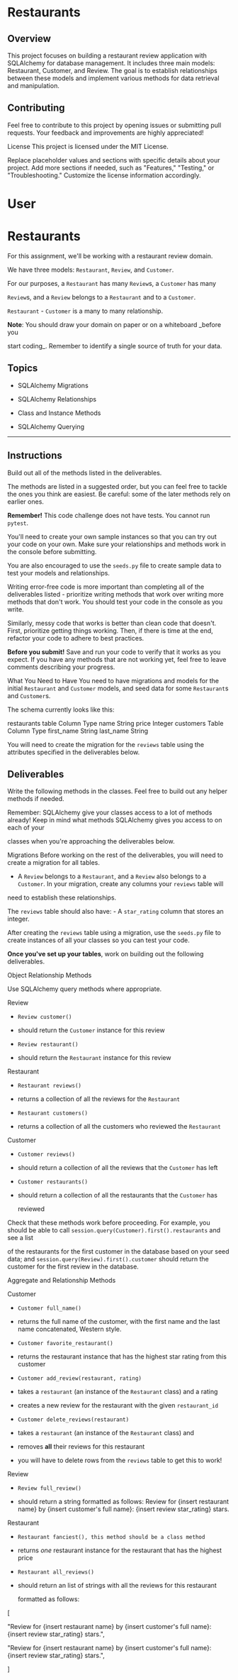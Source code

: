 # Restaurants
## Overview
This project focuses on building a restaurant review application with SQLAlchemy for database management. It includes three main models: Restaurant, Customer, and Review. The goal is to establish relationships between these models and implement various methods for data retrieval and manipulation.

## Contributing
Feel free to contribute to this project by opening issues or submitting pull requests. Your feedback and improvements are highly appreciated!

License
This project is licensed under the MIT License.

Replace placeholder values and sections with specific details about your project. Add more sections if needed, such as "Features," "Testing," or "Troubleshooting." Customize the license information accordingly.




# User
# Restaurants
For this assignment, we'll be working with a restaurant review domain.

We have three models: `Restaurant`, `Review`, and `Customer`.

 

For our purposes, a `Restaurant` has many `Review`s, a `Customer` has many

`Review`s, and a `Review` belongs to a `Restaurant` and to a `Customer`.

`Restaurant` - `Customer` is a many to many relationship.

 

**Note**: You should draw your domain on paper or on a whiteboard _before you

start coding_. Remember to identify a single source of truth for your data.

 

## Topics
 

- SQLAlchemy Migrations

- SQLAlchemy Relationships

- Class and Instance Methods

- SQLAlchemy Querying

 

***

 

## Instructions
Build out all of the methods listed in the deliverables.

The methods are listed in a suggested order, but you can feel free to tackle the ones you think are easiest. Be careful: some of the later methods rely on earlier ones.

**Remember!** This code challenge does not have tests. You cannot run `pytest`.

You'll need to create your own sample instances so that you can try out your code on your own. Make sure your relationships and methods work in the console before submitting.

You are also encouraged to use the `seeds.py` file to create sample data to test your models and relationships.

Writing error-free code is more important than completing all of the deliverables listed - prioritize writing methods that work over writing more methods that don't work. You should test your code in the console as you write.

Similarly, messy code that works is better than clean code that doesn't. First, prioritize getting things working. Then, if there is time at the end, refactor your code to adhere to best practices. 

**Before you submit!** Save and run your code to verify that it works as you expect. If you have any methods that are not working yet, feel free to leave comments describing your progress.

 

What You Need to Have
You need to have migrations and models for the initial `Restaurant` and `Customer` models, and seed data for some `Restaurant`s and `Customer`s.

The schema currently looks like this: 

restaurants table
Column	Type
name	String
price	Integer
customers Table
Column	Type
first_name	String
last_name	String
 

You will need to create the migration for the `reviews` table using the attributes specified in the deliverables below.

 

## Deliverables
Write the following methods in the classes. Feel free to build out any helper methods if needed.

Remember: SQLAlchemy give your classes access to a lot of methods already! Keep in mind what methods SQLAlchemy gives you access to on each of your

classes when you're approaching the deliverables below.

Migrations
Before working on the rest of the deliverables, you will need to create a migration for all tables.

 

- A `Review` belongs to a `Restaurant`, and a `Review` also belongs to a  `Customer`.  In your migration, create any columns your `reviews` table will

 need to establish these relationships.

The `reviews` table should also have:  - A `star_rating` column that stores an integer.
 

After creating the `reviews` table using a migration, use the `seeds.py` file to create instances of all your classes so you can test your code.

 

**Once you've set up your tables**, work on building out the following deliverables.

 

Object Relationship Methods
 

Use SQLAlchemy query methods where appropriate.

 

Review
- `Review customer()`

 - should return the `Customer` instance for this review

- `Review restaurant()`

 - should return the `Restaurant` instance for this review

 

Restaurant
 

- `Restaurant reviews()`

 - returns a collection of all the reviews for the `Restaurant`

- `Restaurant customers()`

 - returns a collection of all the customers who reviewed the `Restaurant`

 

Customer
 

- `Customer reviews()`

 - should return a collection of all the reviews that the `Customer` has left

- `Customer restaurants()`

 - should return a collection of all the restaurants that the `Customer` has

   reviewed

 

Check that these methods work before proceeding. For example, you should be able to call `session.query(Customer).first().restaurants` and see a list

of the restaurants for the first customer in the database based on your seed data; and `session.query(Review).first().customer` should return the customer for the first review in the database.

 

 Aggregate and Relationship Methods
 

 Customer
 

- `Customer full_name()`

 - returns the full name of the customer, with the first name and the last name  concatenated, Western style.

- `Customer favorite_restaurant()`

 - returns the restaurant instance that has the highest star rating from this customer

- `Customer add_review(restaurant, rating)`

 - takes a `restaurant` (an instance of the `Restaurant` class) and a rating

 - creates a new review for the restaurant with the given `restaurant_id`

- `Customer delete_reviews(restaurant)`

 - takes a `restaurant` (an instance of the `Restaurant` class) and

 - removes **all** their reviews for this restaurant

 - you will have to delete rows from the `reviews` table to get this to work!

 

Review
- `Review full_review()`

 - should return a string formatted as follows:
Review for {insert restaurant name} by {insert customer's full name}: {insert review star_rating} stars.

 

Restaurant

- `Restaurant fanciest(), this method should be a class method`

 - returns _one_ restaurant instance for the restaurant that has the highest   price

- `Restaurant all_reviews()`

 - should return an list of strings with all the reviews for this restaurant

   formatted as follows:

[

 "Review for {insert restaurant name} by {insert customer's full name}: {insert review star_rating} stars.",

 "Review for {insert restaurant name} by {insert customer's full name}: {insert review star_rating} stars.",

]